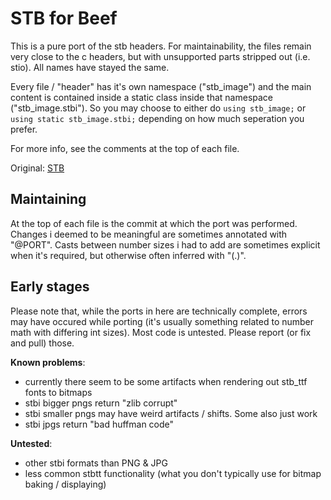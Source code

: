 # STB for Beef
This is a pure port of the stb headers. For maintainability, the files remain very close to the c headers, but with unsupported parts stripped out (i.e. stio). All names have stayed the same.

Every file / "header" has it's own namespace ("stb_image") and the main content is contained inside a static class inside that namespace ("stb_image.stbi"). So you may choose to either do ``using stb_image;`` or ``using static stb_image.stbi;`` depending on how much seperation you prefer.

For more info, see the comments at the top of each file.

Original: [STB](https://github.com/nothings/stb)

## Maintaining
At the top of each file is the commit at which the port was performed.
Changes i deemed to be meaningful are sometimes annotated with "@PORT". Casts between number sizes i had to add are sometimes explicit when it's required, but otherwise often inferred with "(.)".

## Early stages
Please note that, while the ports in here are technically complete, errors may have occured while porting (it's usually something related to number math with differing int sizes). Most code is untested. Please report (or fix and pull) those.

**Known problems**:
- currently there seem to be some artifacts when rendering out stb_ttf fonts to bitmaps
- stbi bigger pngs return "zlib corrupt"
- stbi smaller pngs may have weird artifacts / shifts. Some also just work
- stbi jpgs return "bad huffman code"

**Untested**:
- other stbi formats than PNG & JPG
- less common stbtt functionality (what you don't typically use for bitmap baking / displaying)
